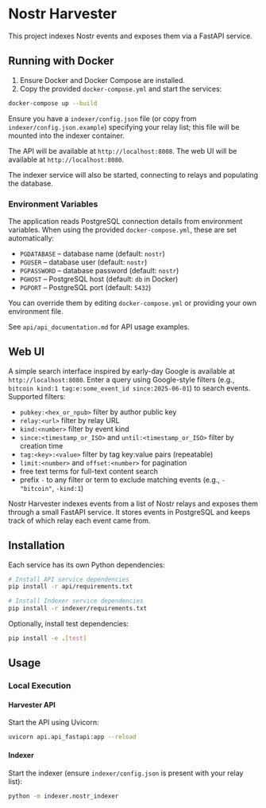 # Nostr Harvester

This project indexes Nostr events and exposes them via a FastAPI service.

## Running with Docker

1. Ensure Docker and Docker Compose are installed.
2. Copy the provided `docker-compose.yml` and start the services:

```bash
docker-compose up --build
```

Ensure you have a `indexer/config.json` file (or copy from `indexer/config.json.example`) specifying your relay list; this file will be mounted into the indexer container.

The API will be available at `http://localhost:8008`.
The web UI will be available at `http://localhost:8080`.

The indexer service will also be started, connecting to relays and populating the database.

### Environment Variables

The application reads PostgreSQL connection details from environment variables. When using the provided `docker-compose.yml`, these are set automatically:

- `PGDATABASE` – database name (default: `nostr`)
- `PGUSER` – database user (default: `nostr`)
- `PGPASSWORD` – database password (default: `nostr`)
- `PGHOST` – PostgreSQL host (default: `db` in Docker)
- `PGPORT` – PostgreSQL port (default: `5432`)

You can override them by editing `docker-compose.yml` or providing your own environment file.

See `api/api_documentation.md` for API usage examples.

## Web UI

A simple search interface inspired by early-day Google is available at `http://localhost:8080`. Enter a query using Google-style filters (e.g., `bitcoin kind:1 tag:e:some_event_id since:2025-06-01`) to search events. Supported filters:

- `pubkey:<hex_or_npub>` filter by author public key
- `relay:<url>` filter by relay URL
- `kind:<number>` filter by event kind
- `since:<timestamp_or_ISO>` and `until:<timestamp_or_ISO>` filter by creation time
- `tag:<key>:<value>` filter by tag key:value pairs (repeatable)
- `limit:<number>` and `offset:<number>` for pagination
- free text terms for full-text content search
- prefix `-` to any filter or term to exclude matching events (e.g., `-"bitcoin"`, `-kind:1`)

Nostr Harvester indexes events from a list of Nostr relays and exposes them through a small FastAPI service.  It stores events in PostgreSQL and keeps track of which relay each event came from.

## Installation

Each service has its own Python dependencies:

```bash
# Install API service dependencies
pip install -r api/requirements.txt

# Install Indexer service dependencies
pip install -r indexer/requirements.txt
```

Optionally, install test dependencies:

```bash
pip install -e .[test]
```

## Usage

### Local Execution

#### Harvester API

Start the API using Uvicorn:

```bash
uvicorn api.api_fastapi:app --reload
```

#### Indexer

Start the indexer (ensure `indexer/config.json` is present with your relay list):

```bash
python -m indexer.nostr_indexer
```

